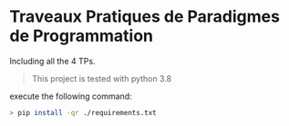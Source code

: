 # Traveaux Pratiques de Paradigmes de Programmation

Including all the 4 TPs.

> This project is tested with python 3.8

execute the following command:

```sh
> pip install -qr ./requirements.txt
```
